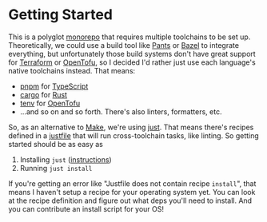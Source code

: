 # Getting Started

This is a polyglot [monorepo](https://monorepo.tools/) that requires multiple toolchains to be set up. Theoretically, we could use a build tool like [Pants](https://pantsbuild.org) or [Bazel](https://bazel.build) to integrate everything, but unfortunately those build systems don't have great support for [Terraform](https://www.terraform.io/) or [OpenTofu](https://opentofu.org/), so I decided I'd rather just use each language's native toolchains instead. That means:

- [pnpm](https://pnpm.io/) for [TypeScript](https://www.typescriptlang.org/)
- [cargo](https://doc.rust-lang.org/cargo/guide/why-cargo-exists.html) for [Rust](https://www.rust-lang.org/)
- [tenv](https://tofuutils.github.io/tenv/) for [OpenTofu](https://opentofu.org)
- ...and so on and so forth. There's also linters, formatters, etc.

So, as an alternative to [Make](https://www.gnu.org/software/make/), we're using [just](https://just.systems/). That means there's recipes defined in a [justfile](/justfile) that will run cross-toolchain tasks, like linting. So getting started should be as easy as

1. Installing `just` ([instructions](https://just.systems/man/en/chapter_4.html))
2. Running `just install`

If you're getting an error like "Justfile does not contain recipe ``install``", that means I haven't setup a recipe for your operating system yet. You can look at the recipe definition and figure out what deps you'll need to install. And you can contribute an install script for your OS!
